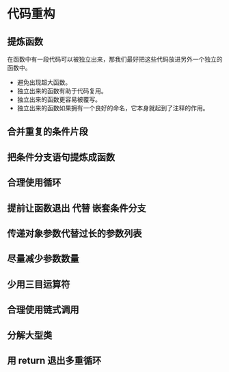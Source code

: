 # 代码重构

## 提炼函数
在函数中有一段代码可以被独立出来，那我们最好把这些代码放进另外一个独立的函数中。

* 避免出现超大函数。
* 独立出来的函数有助于代码复用。
* 独立出来的函数更容易被覆写。
* 独立出来的函数如果拥有一个良好的命名，它本身就起到了注释的作用。

## 合并重复的条件片段

## 把条件分支语句提炼成函数

## 合理使用循环

## 提前让函数退出 代替 嵌套条件分支

## 传递对象参数代替过长的参数列表

## 尽量减少参数数量

## 少用三目运算符

## 合理使用链式调用

## 分解大型类

## 用 return 退出多重循环